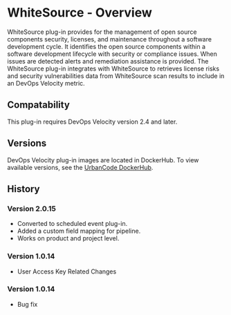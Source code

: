 
# WhiteSource - Overview

WhiteSource plug-in provides for the management of open source components security, licenses, 
and maintenance throughout a software development cycle. It identifies the open source components within a software development lifecycle with security or compliance issues. 
When issues are detected alerts and remediation assistance is provided. 
The WhiteSource plug-in integrates with WhiteSource to retrieves license risks and security vulnerabilities data from WhiteSource scan results to include in an DevOps Velocity metric.


## Compatability

This plug-in requires DevOps Velocity version 2.4 and later.

## Versions

DevOps Velocity plug-in images are located in DockerHub. To
view available versions, see the [UrbanCode DockerHub](https://hub.docker.com/r/urbancode/ucv-ext-whitesource/tags).


## History


### Version 2.0.15

* Converted to scheduled event plug-in.
* Added a custom field mapping for pipeline.
* Works on product and project level.

### Version 1.0.14

* User Access Key Related Changes

### Version 1.0.14

* Bug fix
